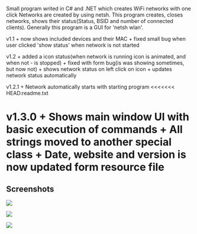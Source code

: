 Small program writed in C# and .NET which creates WiFi networks with one click
Networks are created by using netsh. This program creates, closes networks, 
shows their status(Status, BSID and number of connected clients). Generally this
program is a GUI for 'netsh wlan'.

v1.1
	+ now shows included devices and their MAC
	+ fixed small bug when user clicked 'show status' when network is not started

v1.2
	+ added a icon status(when network is running icon is animated, and when not - is stopped)
	+ fixed with form bug(is was showing sometimes, but now not)
	+ shows network status on left click on icon
	+ updates network status automatically

v1.2.1
	+ Network automatically starts with starting program
<<<<<<< HEAD:readme.txt

v1.3.0
    + Shows main window UI with basic execution of commands
    + All strings moved to another special class
    + Date, website and version is now updated form resource file
=======
	
## Screenshots
![](http://i.imgur.com/OL5caX1.png "")

![](http://i.imgur.com/CR4v576.png "")

![](http://i.imgur.com/xAPL12o.png?1 "")
